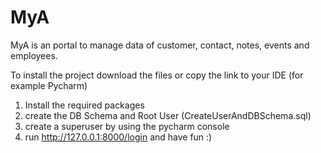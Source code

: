 # MyA

MyA is an portal to manage data of customer, contact, notes, events and employees. 



To install the project download the files or copy the link to your IDE (for example Pycharm)

1. Install the required packages
2. create the DB Schema and Root User (CreateUserAndDBSchema.sql)
3. create a superuser by using the pycharm console
4. run http://127.0.0.1:8000/login and have fun :)



